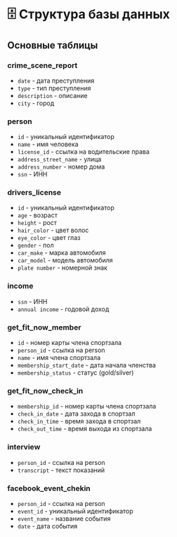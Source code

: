 # 🗄️ Структура базы данных

## Основные таблицы

### crime_scene_report
- `date` - дата преступления
- `type` - тип преступления
- `description` - описание
- `city` - город

### person
- `id` - уникальный идентификатор
- `name` - имя человека
- `license_id` - ссылка на водительские права
- `address_street_name` - улица
- `address_number` - номер дома
- `ssn` - ИНН

### drivers_license
- `id` - уникальный идентификатор
- `age` - возраст
- `height` - рост
- `hair_color` - цвет волос
- `eye_color` - цвет глаз
- `gender` - пол
- `car_make` - марка автомобиля
- `car_model` - модель автомобиля
- `plate number` - номерной знак

### income
- `ssn` - ИНН
- `annual income` - годовой доход

### get_fit_now_member
- `id` - номер карты члена спортзала
- `person_id` - ссылка на person
- `name` - имя члена спортзала
- `membership_start_date` - дата начала членства
- `membership_status` - статус (gold/silver)

### get_fit_now_check_in
- `membership_id` - номер карты члена спортзала
- `check_in_date` - дата захода в спортзал
- `check_in_time` - время захода в спортзал
- `check_out_time` - время выхода из спортзала

### interview
- `person_id` - ссылка на person
- `transcript` - текст показаний

### facebook_event_chekin
- `person_id` - ссылка на person
- `event_id` - уникальный идентификатор
- `event_name` - название события
- `date` - дата события
